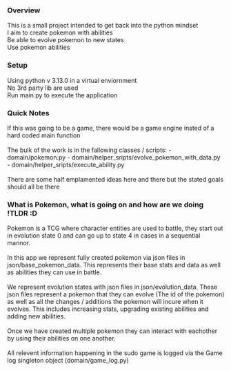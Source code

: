### Overview
<p>
    This is a small project intended to get back into the python mindset
    <br>
    I aim to create pokemon with abilities 
    <br>
    Be able to evolve pokemon to new states 
    <br>
    Use pokemon abilities
    <br>
</p>

### Setup
<p>
    Using python v 3.13.0 in a virtual enviornment
    <br>
    No 3rd party lib are used
    <br>
    Run main.py to execute the application
</p>

### Quick Notes
<p>
    If this was going to be a game, there would be a game engine insted of a hard coded main function
    <br><br>
    The bulk of the work is in the fallowing classes / scripts:
    - domain/pokemon.py
    - domain/helper_sripts/evolve_pokemon_with_data.py
    - domain/helper_sripts/execute_ability.py
    <br><br>
    There are some half emplamented ideas here and there but the stated goals should all be there
</p>

### What is Pokemon, what is going on and how are we doing !TLDR :D
<p>
    Pokemon is a TCG where character entities are used to battle, they start out in evolution state 0 and can go up to state 4 in cases in a sequential mannor. 
    <br><br>
    In this app we represent fully created pokemon via json files in json/base_pokemon_data. This represents their base stats and data as well as abilities they can use in battle.
    <br><br>
    We represent evolution states with json files in json/evolution_data. These json files represent a pokemon that they can evolve (The id of the pokemon) as well as all the changes / additions the pokemon will incure when it evolves. This includes increasing stats, upgrading existing abilities and adding new abilities.
    <br><br>
    Once we have created multiple pokemon they can interact with eachother by using their abilities on one another. 
    <br><br>
    All relevent information happening in the sudo game is logged via the Game log singleton object (domain/game_log.py)
</p>